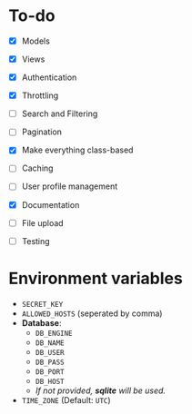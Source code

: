 # To-do

- [x] Models
- [x] Views
- [x] Authentication
- [x] Throttling
- [ ] Search and Filtering
- [ ] Pagination
- [x] Make everything class-based
- [ ] Caching
- [ ] User profile management
- [X] Documentation
- [ ] File upload
- [ ] Testing


# Environment variables

- `SECRET_KEY`
- `ALLOWED_HOSTS` (seperated by comma)
- **Database**:
    - `DB_ENGINE`
    - `DB_NAME`
    - `DB_USER`
    - `DB_PASS`
    - `DB_PORT`
    - `DB_HOST`
    - *If not provided, **sqlite** will be used.*
- `TIME_ZONE` (Default: `UTC`)

